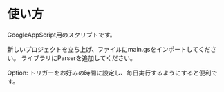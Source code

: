 # 使い方
GoogleAppScript用のスクリプトです。

新しいプロジェクトを立ち上げ、ファイルにmain.gsをインポートしてください。
ライブラリにParserを追加してください。

Option:
トリガーをお好みの時間に設定し、毎日実行するようにすると便利です。